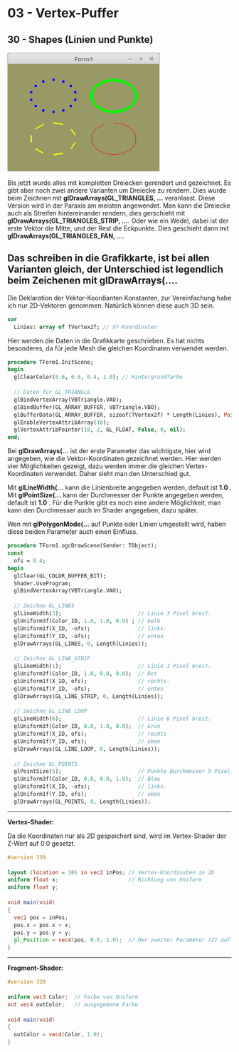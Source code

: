 # 03 - Vertex-Puffer
## 30 - Shapes (Linien und Punkte)

![image.png](image.png)

Bis jetzt wurde alles mit kompletten Dreiecken gerendert und gezeichnet. Es gibt aber noch zwei andere Varianten um Dreiecke zu rendern.
Dies wurde beim Zeichnen mit <b>glDrawArrays(GL_TRIANGLES, ...</b> veranlasst. Diese Version wird in der Paraxis am meisten angewendet.
Man kann die Dreiecke auch als Streifen hintereinander rendern, dies gerschieht mit <b>glDrawArrays(GL_TRIANGLES_STRIP, ...</b>.
Oder wie ein Wedel, dabei ist der erste Vektor die Mitte, und der Rest die Eckpunkte. Dies geschieht dann mit <b>glDrawArrays(GL_TRIANGLES_FAN, ...</b>.

Das schreiben in die Grafikkarte, ist bei allen Varianten gleich, der Unterschied ist legendlich beim Zeichenen mit <b>glDrawArrays(...</b>.
---
Die Deklaration der Vektor-Koordianten Konstanten, zur Vereinfachung habe ich nur 2D-Vektoren genommen. Natürlich können diese auch 3D sein.

```pascal
var
  Linies: array of TVertex2f; // XY-Koordinaten
```

Hier werden die Daten in die Grafikkarte geschrieben.
Es hat nichts besonderes, da für jede Mesh die gleichen Koordinaten verwendet werden.

```pascal
procedure TForm1.InitScene;
begin
  glClearColor(0.6, 0.6, 0.4, 1.0); // Hintergrundfarbe

  // Daten für GL_TRIANGLE
  glBindVertexArray(VBTriangle.VAO);
  glBindBuffer(GL_ARRAY_BUFFER, VBTriangle.VBO);
  glBufferData(GL_ARRAY_BUFFER, sizeof(TVertex2f) * Length(Linies), Pointer(Linies), GL_STATIC_DRAW);
  glEnableVertexAttribArray(10);
  glVertexAttribPointer(10, 2, GL_FLOAT, False, 0, nil);
end;
```

Bei <b>glDrawArrays(...</b> ist der erste Parameter das wichtigste, hier wird angegeben, wie die Vektor-Koordinaten gezeichnet werden.
Hier werden vier Möglichkeiten gezeigt, dazu werden immer die gleichen Vertex-Koordinaten verwendet. Daher sieht man den Unterschied gut.

Mit <b>glLineWidth(...</b> kann die Linienbreite angegeben werden, default ist <b>1.0</b> .
Mit <b>glPointSize(...</b> kann der Durchmesser der Punkte angegeben werden, default ist <b>1.0</b> .
Für die Punkte gibt es noch eine andere Möglichkeit, man kann den Durchmesser auch im Shader angegeben, dazu später.

Wen mit <b>glPolygonMode(...</b> auf Punkte oder Linien umgestellt wird, haben diese beiden Parameter auch einen Einfluss.

```pascal
procedure TForm1.ogcDrawScene(Sender: TObject);
const
  ofs = 0.4;
begin
  glClear(GL_COLOR_BUFFER_BIT);
  Shader.UseProgram;
  glBindVertexArray(VBTriangle.VAO);

  // Zeichne GL_LINES
  glLineWidth(3);                        // Linie 3 Pixel breit.
  glUniform3f(Color_ID, 1.0, 1.0, 0.0) ; // Gelb
  glUniform1f(X_ID, -ofs);               // links-
  glUniform1f(Y_ID, -ofs);               // unten
  glDrawArrays(GL_LINES, 0, Length(Linies));

  // Zeichne GL_LINE_STRIP
  glLineWidth(1);                        // Linie 1 Pixel breit.
  glUniform3f(Color_ID, 1.0, 0.0, 0.0);  // Rot
  glUniform1f(X_ID, ofs);                // rechts-
  glUniform1f(Y_ID, -ofs);               // unten
  glDrawArrays(GL_LINE_STRIP, 0, Length(Linies));

  // Zeichne GL_LINE_LOOP
  glLineWidth(6);                        // Linie 6 Pixel breit.
  glUniform3f(Color_ID, 0.0, 1.0, 0.0);  // Grün
  glUniform1f(X_ID, ofs);                // rechts-
  glUniform1f(Y_ID, ofs);                // oben
  glDrawArrays(GL_LINE_LOOP, 0, Length(Linies));

  // Zeichne GL_POINTS
  glPointSize(5);                        // Punkte Durchmesser 5 Pixel.
  glUniform3f(Color_ID, 0.0, 0.0, 1.0);  // Blau
  glUniform1f(X_ID, -ofs);               // links-
  glUniform1f(Y_ID, ofs);                // oben
  glDrawArrays(GL_POINTS, 0, Length(Linies));
```

---
<b>Vertex-Shader:</b>

Da die Koordinaten nur als 2D gespeichert sind, wird im Vertex-Shader der Z-Wert auf 0.0 gesetzt.

```glsl
#version 330

layout (location = 10) in vec2 inPos; // Vertex-Koordinaten in 2D
uniform float x;                      // Richtung von Uniform
uniform float y;
 
void main(void)
{
  vec2 pos = inPos;
  pos.x = pos.x + x;
  pos.y = pos.y + y;
  gl_Position = vec4(pos, 0.0, 1.0);  // Der zweiter Parameter (Z) auf 0.0
}

```

---
<b>Fragment-Shader:</b>

```glsl
#version 330

uniform vec3 Color;  // Farbe von Uniform
out vec4 outColor;   // ausgegebene Farbe

void main(void)
{
  outColor = vec4(Color, 1.0);
}

```


